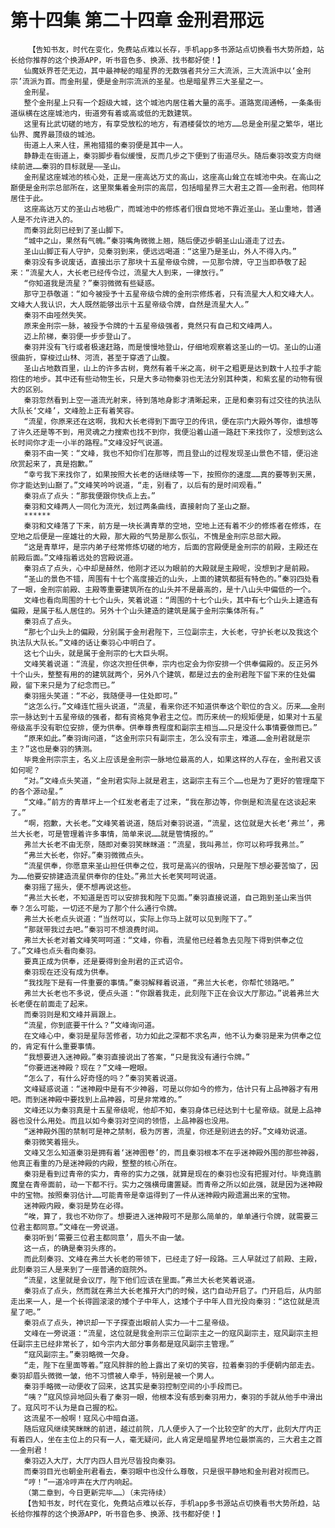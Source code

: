 # 第十四集 第二十四章 金刑君邢远
        【告知书友，时代在变化，免费站点难以长存，手机app多书源站点切换看书大势所趋，站长给你推荐的这个换源APP，听书音色多、换源、找书都好使！】
       仙魔妖界苍茫无边，其中最神秘的暗星界的无数强者共分三大流派，三大流派中以‘金刑宗’流派为首。而金刑星，便是金刑宗流派的圣星。也是暗星界三大圣星之一。
       金刑星。
       整个金刑星上只有一个超级大城，这个城池内居住着大量的高手。道路宽阔通畅，一条条街道纵横在这座城池内，街道旁有着或高或低的无数建筑。
       这里有比武切磋的地方，有享受放松的地方，有酒楼餐饮的地方……总是金刑星之繁华，堪比仙界、魔界最顶级的城池。
       街道上人来人往，黑袍猎猎的秦羽便是其中一人。
       静静走在街道上，秦羽脚步看似缓慢，反而几步之下便到了街道尽头。随后秦羽改变方向继续前进……秦羽的目标就是——圣山。
       金刑星这座城池的核心处，正是一座高达万丈的高山，这座高山耸立在城池中央。在高山之巅便是金刑宗总部所在，这里聚集着金刑宗的高层，包括暗星界三大君主之首——金刑君。他同样居住于此。
       这座高达万丈的圣山占地极广，而城池中的修炼者们很自觉地不靠近圣山。圣山重地，普通人是不允许进入的。
       而秦羽此刻已经到了圣山脚下。
       “城中之山，果然有气魄。”秦羽嘴角微微上翘，随后便迈步朝圣山山道走了过去。
       圣山山脚正有人守护，见秦羽到来，便远远喝道：“这里乃是圣山，外人不得入内。”
       秦羽没有多说废话，直接出示了那块十五星帝级令牌，一见那令牌，守卫当即恭敬了起来：“流星大人，大长老已经传令过，流星大人到来，一律放行。”
       “你知道我是流星？”秦羽微微有些疑惑。
       那守卫恭敬道：“如今被授予十五星帝级令牌的金刑宗修炼者，只有流星大人和文峰大人。文峰大人我认识，大人既然能够出示十五星帝级令牌，自然是流星大人。”
       秦羽不由哑然失笑。
       原来金刑宗一脉，被授予令牌的十五星帝级强者，竟然只有自己和文峰两人。
       迈上阶梯，秦羽便一步步登山了。
       秦羽并没有飞行或者极速赶路，而是慢慢地登山，仔细地观察着这圣山的一切。圣山的山道很曲折，穿梭过山林、河流，甚至于穿透了山腹。
       圣山占地数百里，山上的许多古树，竟然有着千米之高，树干之粗更是达到数十人拉手才能抱住的地步。其中还有些动物生长，只是大多动物秦羽也无法分别其种类，和紫玄星的动物有很大的区别。
       秦羽忽然看到上空一道流光射来，待到落地身影才清晰起来，正是和秦羽有过交往的执法队大队长‘文峰’，文峰脸上正有着笑容。
       “流星，你原来还在这啊，我和大长老得到下面守卫的传讯，便在宗门大殿外等你，谁想等了许久还是等不到，用灵魂之力搜索也找不到你，我便沿着山道一路赶下来找你了，没想到这么长时间你才走一小半的路程。”文峰没好气说道。
       秦羽不由一笑：“文峰，我也不知你们在那等，而且登山的过程发现圣山景色不错，便沿途欣赏起来了，真是抱歉。”
       “幸亏我下来找你了，如果按照大长老的话继续等一下，按照你的速度……真的要等到天黑，你才能达到山巅了。”文峰笑吟吟说道，“走，别看了，以后有的是时间观看。”
       秦羽点了点头：“那我便跟你快点上去。”
       秦羽和文峰两人一同化为流光，划过两条曲线，直接射向了圣山之巅。
       ******
       秦羽和文峰落了下来，前方是一块长满青草的空地，空地上还有着不少的修炼者在修炼，在空地之后便是一座雄壮的大殿，那大殿的气势是那么恢弘，不愧是金刑宗总部大殿。
       “这是青草坪，是宗内弟子经常修炼切磋的地方，后面的宫殿便是金刑宗的前殿，主殿还在前殿后面。”文峰指着远处的宫殿说道。
       秦羽点了点头，心中却是赫然，他刚才还以为眼前的大殿就是主殿呢，没想到才是前殿。
       “圣山的景色不错，周围有十七个高度接近的山头，上面的建筑都挺有特色的。”秦羽四处看了一眼，金刑宗前殿、主殿等重要建筑所在的山头并不是最高的，是十八山头中偏低的一个。
       文峰也看向周围的十七个山头，笑着说道：“周围的十七个山头，其中有七个山头上建造有偏殿，是属于私人居住的。另外十个山头建造的建筑是属于金刑宗集体所有。”
       秦羽点了点头。
       “那七个山头上的偏殿，分别属于金刑君陛下，三位副宗主，大长老，守护长老以及我这个执法队大队长。”文峰的话让秦羽心中明白了。
       这七个山头，就是属于金刑宗的七大巨头啊。
       文峰笑着说道：“流星，你这次担任供奉，宗内也定会为你安排一个供奉偏殿的。反正另外十个山头，整整有用的的建筑就两个，另外八个建筑，都是过去的金刑君陛下留下来的住处偏殿，留下来只是为了纪念而已。”
       秦羽摇头笑道：“不必，我随便寻一住处即可。”
       “这怎么行。”文峰连忙摇头说道，“流星，看来你还不知道供奉这个职位的含义。历来……金刑宗一脉达到十五星帝级的强者，都有资格竞争君主之位。而历来统一的规矩便是，如果对十五星帝级高手没有职位安排，便为供奉。供奉尊贵程度和副宗主相当……只是没什么事情要做而已。”
       “原来如此。”秦羽询问道，“这金刑宗只有副宗主，怎么没有宗主，难道……金刑君就是宗主？”这也是秦羽的猜测。
       毕竟金刑宗宗主，名义上应该是金刑宗一脉地位最高的人，如果这样的人存在，金刑君又该如何呢？
       “对。”文峰点头笑道，“金刑君实际上就是君主，这副宗主有三个……也是为了更好的管理麾下的各个源动星。”
       “文峰。”前方的青草坪上一个红发老者走了过来，“我在那边等，你倒是和流星在这谈起来了。”
       “啊，抱歉，大长老。”文峰笑着说道，随后对秦羽说道，“流星，这位就是大长老‘弗兰’，弗兰大长老，可是管理着许多事情，简单来说……就是管情报的。”
       弗兰大长老不由无奈，随即对秦羽笑眯眯道：“流星，我叫弗兰，你可以称呼我弗兰。”
       “弗兰大长老，你好。”秦羽微微点头。
       “流星供奉，你愿意来圣山担任供奉之位，我可是高兴的很呐，只是陛下想必要苦恼了，因为……他要安排建造流星供奉你的住处。”弗兰大长老笑呵呵说道。
       秦羽摇了摇头，便不想再说这些。
       “弗兰大长老，不知道是否可以安排我和陛下见面。”秦羽直接说道，自己跑到圣山来当供奉？怎么可能，一切还不是为了那个什么通行令牌。
       弗兰大长老点头说道：“当然可以，实际上你马上就可以见到陛下了。”
       “那就带我过去吧。”秦羽可不想浪费时间。
       弗兰大长老对着文峰笑呵呵道：“文峰，你看，流星他已经着急去见陛下得到供奉之位了。”文峰也点头看向秦羽。
       要真正成为供奉，还是要得到金刑君的正式诏令。
       秦羽现在还没有成为供奉。
       “我找陛下是有一件重要的事情。”秦羽解释着说道，“弗兰大长老，你帮忙领路吧。”
       弗兰大长老也不多说，便点头道：“你跟着我走，此刻陛下正在会议大厅那边。”说着弗兰大长老便在前面走了起来。
       而秦羽则是和文峰并肩跟上。
       “流星，你到底要干什么？”文峰询问道。
       在文峰心中，秦羽是星际苦修者，功力如此之深都不求名声，他不认为秦羽是来为供奉之位的，肯定有什么重要事情。
       “我想要进入迷神殿。”秦羽直接说出了答案，“只是我没有通行令牌。”
       “你要进迷神殿？现在？”文峰一瞪眼。
       “怎么了，有什么好奇怪的吗？”秦羽笑着说道。
       文峰疑惑说道：“迷神殿中是有不少神器，可是以你如今的修为，估计只有上品神器才有用吧。而到迷神殿中要找到上品神器，可是非常难的。”
       文峰还以为秦羽真是十五星帝级呢，他却不知，秦羽身体已经达到十七星帝级。就是上品神器也没什么用处。而且以如今秦羽对空间的领悟，上品神器也没用。
       “迷神殿外围的禁制可是神之禁制，极为厉害，流星，你还是别进去的好。”文峰劝说道。
       秦羽微笑着摇头。
       文峰又怎么知道秦羽是拥有着‘迷神图卷’的，而且秦羽根本不在乎迷神殿外围的那些神器，他真正看重的乃是迷神殿的内殿，整整的核心所在。
       秦羽是看到过青帝的实力，青帝的实力之强，就算是现在的秦羽也没有把握对付。毕竟连鹏魔皇在青帝面前，动一下都不行。实力之强横毋庸置疑。而青帝之所以如此强，就是因为迷神殿中的宝物。按照秦羽估计……可能青帝是幸运得到了一件从迷神殿内殿遗漏出来的宝物。
       迷神殿内殿，秦羽是势在必得。
       “唉，算了，我也不劝你了。想要进入迷神殿可不是那么简单的，单单通行令牌，就需要三位君主都同意。”文峰在一旁说道。
       秦羽听到‘需要三位君主都同意’，眉头不由一皱。
       这一点，的确是秦羽头疼的。
       而此刻秦羽、文峰在弗兰大长老的带领下，已经走了好一段路。三人早就过了前殿、主殿，此刻秦羽三人是来到了一座普通的庭院外。
       “流星，这里就是会议厅，陛下他们应该在里面。”弗兰大长老笑着说道。
       秦羽点了点头，然而就在弗兰大长老推开大门的时候，这门自动开启了。门开启后，从内部走出来一人，是一个长得圆滚滚的矮个子中年人，这矮个子中年人目光投向秦羽：“这位就是流星了吧。”
       秦羽点了点头，神识却一下子探查出眼前人实力——十二星帝级。
       文峰在一旁说道：“流星，这位就是我金刑宗三位副宗主之一的寇风副宗主，寇风副宗主担任副宗主已经非常长了，如今宗内大部分事务都是寇风副宗主管理。”
       “寇风副宗主。”秦羽略微一欠身。
       “走，陛下在里面等着。”寇风胖胖的脸上露出了亲切的笑容，拉着秦羽的手便朝内部走去。秦羽却眉头微微一皱，他不习惯被人牵手，特别是被一个男人。
       秦羽手略微一动便收了回来，这其实是秦羽控制空间的小手段而已。
       “咦？”寇风惊异地回头看了秦羽一眼，他根本没有感到秦羽用力，秦羽的手就从他手中滑出了。寇风可不认为是自己握的松。
       这流星不一般啊！寇风心中暗自道。
       随后寇风继续笑眯眯的前进，越过前院，几人便步入了一个比较空旷的大厅，此刻大厅内正有着四人，坐在主位上的只有一人，毫无疑问，此人肯定是暗星界地位最崇高的，三大君主之首——金刑君！
       秦羽迈入大厅，大厅内四人目光尽皆投向秦羽。
       而秦羽目光也朝金刑君看去，秦羽眼中也没什么尊敬，只是很平静地和金刑君对视而已。
       “哼！”一道冷哼声在大厅内响起。
       （第二章到，今日更新完毕……）（未完待续）
       【告知书友，时代在变化，免费站点难以长存，手机app多书源站点切换看书大势所趋，站长给你推荐的这个换源APP，听书音色多、换源、找书都好使！】